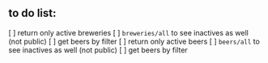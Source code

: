 ## to do list:

[ ] return only active breweries
[ ] `breweries/all` to see inactives as well (not public)
[ ] get beers by filter
[ ] return only active beers
[ ] `beers/all` to see inactives as well (not public)
[ ] get beers by filter



